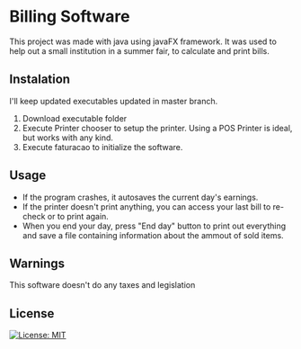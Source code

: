 # Billing Software
This project was made with java using javaFX framework.
It was used to help out a small institution in a summer fair, to calculate and print bills. 

## Instalation
I'll keep updated executables updated in master branch.

 1. Download executable folder
 2. Execute Printer chooser to setup the printer. Using a POS Printer is ideal, but works with any kind.
 3. Execute faturacao to initialize the software.
## Usage
 
 - If the program crashes, it autosaves the current day's earnings.
 - If the printer doesn't print anything, you can access your last bill to re-check or to print again.
 - When you end your day, press "End day" button to print out everything and save a file containing information about the ammout of sold items.

## Warnings
This software doesn't do any taxes and legislation
## License
[![License: MIT](https://img.shields.io/badge/License-MIT-yellow.svg)](https://opensource.org/licenses/MIT)
